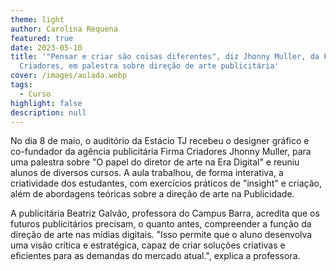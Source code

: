 ```yaml
---
theme: light
author: Carolina Requena
featured: true
date: 2023-05-10
title: '"Pensar e criar são coisas diferentes", diz Jhonny Muller, da Firma
  Criadores, em palestra sobre direção de arte publicitária'
cover: /images/aulada.webp
tags:
  - Curso
highlight: false
description: null
---
```

No dia 8 de maio, o auditório da Estácio TJ recebeu o designer gráfico e co-fundador da agência publicitária Firma Criadores Jhonny Muller, para uma palestra sobre "O papel do diretor de arte na Era Digital" e reuniu alunos de diversos cursos. A aula trabalhou, de forma interativa, a criatividade dos estudantes, com exercícios práticos de "insight" e criação, além de abordagens teóricas sobre a direção de arte na Publicidade. 

A publicitária Beatriz Galvão, professora do Campus Barra, acredita que os futuros publicitários precisam, o quanto antes, compreender a função da direção de arte nas mídias digitais. "Isso permite que o aluno desenvolva uma visão crítica e estratégica, capaz de criar soluções criativas e eficientes para as demandas do mercado atual.", explica a professora.